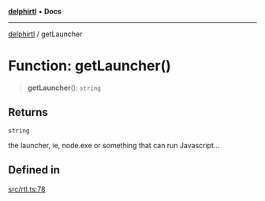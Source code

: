 [**delphirtl**](../README.md) • **Docs**

***

[delphirtl](../globals.md) / getLauncher

# Function: getLauncher()

> **getLauncher**(): `string`

## Returns

`string`

the launcher, ie, node.exe or something that can run Javascript...

## Defined in

[src/rtl.ts:78](https://github.com/chuacw/delphirtl/blob/48cfb097286672c971bbebd46ef739959b561e2a/src/rtl.ts#L78)
